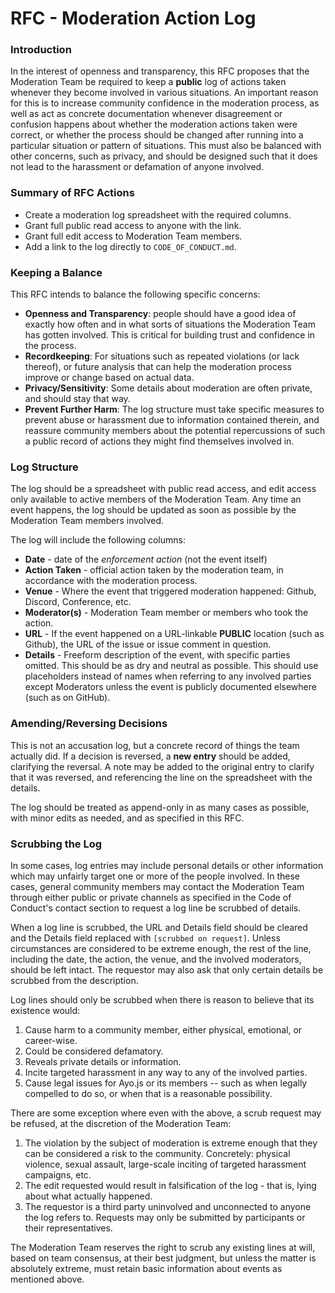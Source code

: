 # RFC - Moderation Action Log

### Introduction

In the interest of openness and transparency, this RFC proposes that the
Moderation Team be required to keep a **public** log of actions taken whenever
they become involved in various situations. An important reason for this is to
increase community confidence in the moderation process, as well as act as
concrete documentation whenever disagreement or confusion happens about whether
the moderation actions taken were correct, or whether the process should be
changed after running into a particular situation or pattern of situations. This
must also be balanced with other concerns, such as privacy, and should be
designed such that it does not lead to the harassment or defamation of anyone
involved.

### Summary of RFC Actions

* Create a moderation log spreadsheet with the required columns.
* Grant full public read access to anyone with the link.
* Grant full edit access to Moderation Team members.
* Add a link to the log directly to `CODE_OF_CONDUCT.md`.

### Keeping a Balance

This RFC intends to balance the following specific concerns:

* **Openness and Transparency**: people should have a good idea of exactly how
  often and in what sorts of situations the Moderation Team has gotten involved.
  This is critical for building trust and confidence in the process.
* **Recordkeeping**: For situations such as repeated violations (or lack
  thereof), or future analysis that can help the moderation process improve or
  change based on actual data.
* **Privacy/Sensitivity**: Some details about moderation are often private, and
  should stay that way.
* **Prevent Further Harm**: The log structure must take specific measures to
  prevent abuse or harassment due to information contained therein, and reassure
  community members about the potential repercussions of such a public record of
  actions they might find themselves involved in.

### Log Structure

The log should be a spreadsheet with public read access, and edit access only
available to active members of the Moderation Team. Any time an event happens,
the log should be updated as soon as possible by the Moderation Team members
involved.

The log will include the following columns:

* **Date** - date of the *enforcement action* (not the event itself)
* **Action Taken** - official action taken by the moderation team, in accordance
  with the moderation process.
* **Venue** - Where the event that triggered moderation happened: Github,
  Discord, Conference, etc.
* **Moderator(s)** - Moderation Team member or members who took the action.
* **URL** - If the event happened on a URL-linkable **PUBLIC** location (such as
  Github), the URL of the issue or issue comment in question.
* **Details** - Freeform description of the event, with specific parties
  omitted. This should be as dry and neutral as possible. This should use
  placeholders instead of names when referring to any involved parties except
  Moderators unless the event is publicly documented elsewhere (such as on
  GitHub).

### Amending/Reversing Decisions

This is not an accusation log, but a concrete record of things the team actually
did. If a decision is reversed, a **new entry** should be added, clarifying the
reversal. A note may be added to the original entry to clarify that it was
reversed, and referencing the line on the spreadsheet with the details.

The log should be treated as append-only in as many cases as possible, with
minor edits as needed, and as specified in this RFC.

### Scrubbing the Log

In some cases, log entries may include personal details or other information
which may unfairly target one or more of the people involved. In these cases,
general community members may contact the Moderation Team through either public
or private channels as specified in the Code of Conduct's contact section to
request a log line be scrubbed of details.

When a log line is scrubbed, the URL and Details field should be cleared and the
Details field replaced with `[scrubbed on request]`. Unless circumstances are
considered to be extreme enough, the rest of the line, including the date, the
action, the venue, and the involved moderators, should be left intact. The
requestor may also ask that only certain details be scrubbed from the
description.

Log lines should only be scrubbed when there is reason to believe that its
existence would:

1. Cause harm to a community member, either physical, emotional, or career-wise.
2. Could be considered defamatory.
3. Reveals private details or information.
4. Incite targeted harassment in any way to any of the involved parties.
5. Cause legal issues for Ayo.js or its members -- such as when legally
compelled to do so, or when that is a reasonable possibility.

There are some exception where even with the above, a scrub request may be
refused, at the discretion of the Moderation Team:

1. The violation by the subject of moderation is extreme enough that they can be
considered a risk to the community. Concretely: physical violence, sexual
assault, large-scale inciting of targeted harassment campaigns, etc.
2. The edit requested would result in falsification of the log - that is, lying
about what actually happened.
3. The requestor is a third party uninvolved and unconnected to anyone the log
refers to. Requests may only be submitted by participants or their
representatives.

The Moderation Team reserves the right to scrub any existing lines at will,
based on team consensus, at their best judgment, but unless the matter is
absolutely extreme, must retain basic information about events as mentioned
above.
